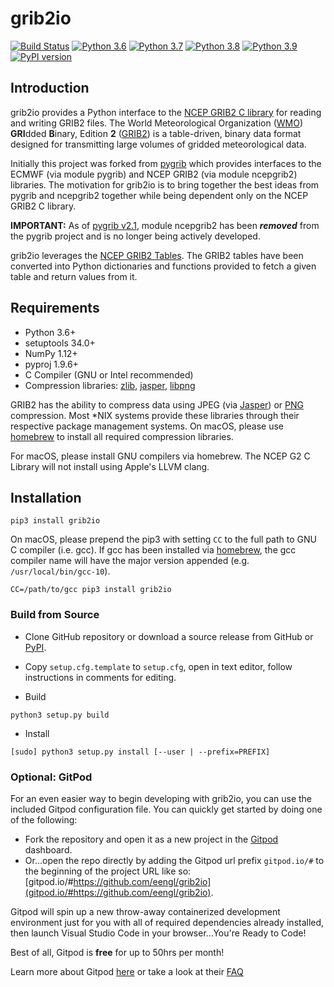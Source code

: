 # grib2io

[![Build Status](https://travis-ci.com/eengl/grib2io.svg?branch=master)](https://travis-ci.com/eengl/grib2io)
[![Python 3.6](https://img.shields.io/badge/python-3.6-blue.svg)](https://www.python.org/downloads/release/python-360/)
[![Python 3.7](https://img.shields.io/badge/python-3.7-blue.svg)](https://www.python.org/downloads/release/python-370/)
[![Python 3.8](https://img.shields.io/badge/python-3.8-blue.svg)](https://www.python.org/downloads/release/python-380/)
[![Python 3.9](https://img.shields.io/badge/python-3.9-blue.svg)](https://www.python.org/downloads/release/python-390/)
[![PyPI version](https://badge.fury.io/py/grib2io.svg)](https://badge.fury.io/py/grib2io)

## Introduction

grib2io provides a Python interface to the [NCEP GRIB2 C library](https://github.com/NOAA-EMC/NCEPLIBS-g2c) for reading and writing GRIB2 files.  The World Meteorological Organization ([WMO](https://www.wmo.int)) **GRI**dded **B**inary, Edition **2** ([GRIB2](https://www.wmo.int/pages/prog/www/WMOCodes/Guides/GRIB/GRIB2_062006.pdf)) is a table-driven, binary data format designed for transmitting large volumes of gridded meteorological data.

Initially this project was forked from [pygrib](https://github.com/jswhit/pygrib) which provides interfaces to the ECMWF (via module pygrib) and NCEP GRIB2 (via module ncepgrib2) libraries.  The motivation for grib2io is to bring together the best ideas from pygrib and ncepgrib2 together while being dependent only on the NCEP GRIB2 C library.

**IMPORTANT:** As of [pygrib v2.1](https://github.com/jswhit/pygrib/releases/tag/v2.1rel), module ncepgrib2 has been ***removed*** from the pygrib project and is no longer being actively developed.

grib2io leverages the [NCEP GRIB2 Tables](https://www.nco.ncep.noaa.gov/pmb/docs/grib2/grib2_doc/).  The GRIB2 tables have been converted into Python dictionaries and functions provided to fetch a given table and return values from it.

## Requirements
* Python 3.6+
* setuptools 34.0+
* NumPy 1.12+
* pyproj 1.9.6+
* C Compiler (GNU or Intel recommended)
* Compression libraries: [zlib](https://zlib.net), [jasper](https://github.com/jasper-software/jasper), [libpng](http://libpng.org)

GRIB2 has the ability to compress data using JPEG (via [Jasper](https://github.com/jasper-software/jasper)) or [PNG](https://sourceforge.net/projects/libpng/) compression.  Most \*NIX systems provide these libraries through their respective package management systems.  On macOS, please use [homebrew](https://brew.sh) to install all required compression libraries.

For macOS, please install GNU compilers via homebrew.  The NCEP G2 C Library will not install using Apple's LLVM clang.

## Installation

```shell
pip3 install grib2io
```
On macOS, please prepend the pip3 with setting `CC` to the full path to GNU C compiler (i.e. gcc).  If gcc has been installed via [homebrew](https://brew.sh), the gcc compiler name will have the major version appended (e.g. `/usr/local/bin/gcc-10`).

```shell
CC=/path/to/gcc pip3 install grib2io
```

### Build from Source

* Clone GitHub repository or download a source release from GitHub or [PyPI](https://pypi.python.org/pypi/grib2io).

* Copy `setup.cfg.template` to `setup.cfg`, open in text editor, follow instructions in comments for editing.

* Build

```shell
python3 setup.py build
```

* Install

```shell
[sudo] python3 setup.py install [--user | --prefix=PREFIX]
```

### Optional: GitPod
For an even easier way to begin developing with grib2io, you can use the included Gitpod configuration file.
You can quickly get started by doing one of the following:
- Fork the repository and open it as a new project in the [Gitpod](https://gitpod.io/) dashboard.
- Or...open the repo directly by adding the Gitpod url prefix `gitpod.io/#` to the beginning of the project URL like so: [gitpod.io/#https://github.com/eengl/grib2io](gitpod.io/#https://github.com/eengl/grib2io).

Gitpod will spin up a new throw-away containerized development environment just for you with all of required dependencies already installed, then launch Visual Studio Code in your browser...You're Ready to Code!

Best of all, Gitpod is **free** for up to 50hrs per month!

Learn more about Gitpod [here](https://gitpod.io) or take a look at their [FAQ](https://community.gitpod.io/faq)
